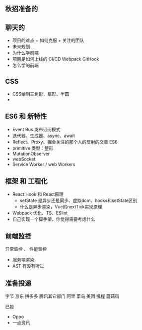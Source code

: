 ## 秋招准备的

## 聊天的
- 项目的难点 + 如何克服 + 关注的团队
- 未来规划
- 为什么学前端
- 项目是如何上线的 CI/CD Webpack GitHook
- 怎么学的前端

## CSS
- CSS绘制三角形、扇形、半圆
- 

## ES6 和 新特性
- Event Bus 发布订阅模式
- 迭代器、生成器、async、await
- Reflect、Proxy、掘金关注的那个人的反射的文章 ES6
- primitive 类型：整形
- MutationObserver
- webSocket
- Service Worker / web Workers


## 框架 和 工程化
- React Hook 和 React原理
  - setState 是异步还是同步、虚拟dom、hooks和setState区别
  - 什么是异步渲染，Vue的nextTick实现原理
- Webpack 优化、TS、ESlint
- 自己实现一个脚手架，你觉得需要考虑什么


## 前端监控
异常监控 、 性能监控
- 服务端渲染
- AST 有没有听过


 ## 准备投递
字节
京东
拼多多
腾讯其它部门
阿里 菜鸟
美团
携程
蘑菇街


已投 	
- Oppo
- 一点资讯